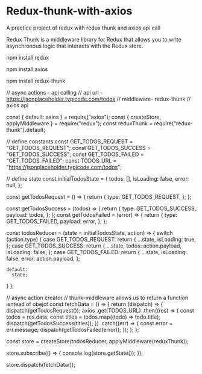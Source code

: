 # Redux-thunk-with-axios

A practice project of redux with redux thunk and axios api call

Redux Thunk is a middleware library for Redux that allows you to write asynchronous logic that interacts with the Redux store. 

npm install redux

npm install axios

npm install redux-thunk


// async actions - api calling
// api url - https://jsonplaceholder.typicode.com/todos
// middleware- redux-thunk
// axios api

const { default: axios } = require("axios");
const { createStore, applyMiddleware } = require("redux");
const reduxThunk = require("redux-thunk").default;

// define constants
const GET_TODOS_REQUEST = "GET_TODOS_REQUEST";
const GET_TODOS_SUCCESS = "GET_TODOS_SUCCESS";
const GET_TODOS_FAILED = "GET_TODOS_FAILED";
const TODOS_URL = "https://jsonplaceholder.typicode.com/todos";

// define state
const initialTodosState = {
  todos: [],
  isLoading: false,
  error: null,
};

const getTodosRequest = () => {
  return {
    type: GET_TODOS_REQUEST,
  };
};

const getTodosSuccess = (todos) => {
  return {
    type: GET_TODOS_SUCCESS,
    payload: todos,
  };
};
const getTodosFailed = (error) => {
  return {
    type: GET_TODOS_FAILED,
    payload: error,
  };
};

const todosReducer = (state = initialTodosState, action) => {
  switch (action.type) {
    case GET_TODOS_REQUEST:
      return {
        ...state,
        isLoading: true,
      };
    case GET_TODOS_SUCCESS:
      return {
        ...state,
        todos: action.payload,
        isLoading: false,
      };
    case GET_TODOS_FAILED:
      return {
        ...state,
        isLoading: false,
        error: action.payload,
      };

    default:
      state;
  }
};

// async action creator
// thunk-middleware allows us to return a function isntead of obejct
const fetchData = () => {
  return (dispatch) => {
    dispatch(getTodosRequest());
    axios
      .get(TODOS_URL)
      .then((res) => {
        const todos = res.data;
        const titles = todos.map((todo) => todo.title);
        dispatch(getTodosSuccess(titles));
      })
      .catch((err) => {
        const error = err.message;
        dispatch(getTodosFailed(error));
      });
  };
};

const store = createStore(todosReducer, applyMiddleware(reduxThunk));

store.subscribe(() => {
  console.log(store.getState());
});

store.dispatch(fetchData());
